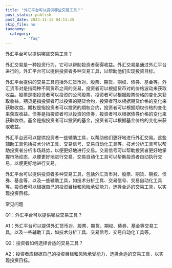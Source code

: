 ```yaml
---
title: "外汇平台可以提供哪些交易工具？"
post_status: publish
post_date: 2023-11-12 04:13:35
skip_file: no
taxonomy:
  category:
        - "faq"
---
```


外汇平台可以提供哪些交易工具？

外汇交易是一种投资行为，它可以帮助投资者获得收益。外汇交易是通过外汇平台进行的，外汇平台可以提供投资者多种交易工具，以帮助他们实现投资目标。

外汇平台提供的交易工具包括外汇货币对、股票、期货、期权、债券、基金等。外汇货币对是指两种不同货币之间的交易，投资者可以根据货币对的价格波动来获取收益。股票是指投资者可以投资的公司股票，投资者可以根据股票价格的变化来获取收益。期货是指投资者可以投资的期货合约，投资者可以根据期货价格的变化来获取收益。期权是指投资者可以投资的期权合约，投资者可以根据期权价格的变化来获取收益。债券是指投资者可以投资的债券，投资者可以根据债券价格的变化来获取收益。基金是指投资者可以投资的基金，投资者可以根据基金价格的变化来获取收益。

外汇平台还可以提供投资者一些辅助工具，以帮助他们更好地进行外汇交易。这些辅助工具包括技术分析工具、交易信号、交易自动化工具等。技术分析工具可以帮助投资者分析市场趋势，以便更好地进行交易。交易信号可以帮助投资者更好地掌握市场动态，以便更好地进行交易。交易自动化工具可以帮助投资者自动执行交易，以便更好地进行交易。

外汇平台可以提供投资者多种交易工具，包括外汇货币对、股票、期货、期权、债券、基金等，以及一些辅助工具，如技术分析工具、交易信号、交易自动化工具等。投资者可以根据自己的投资目标和风险承受能力，选择合适的交易工具，以实现投资目标。

常见问题

Q1：外汇平台可以提供哪些交易工具？

A1：外汇平台可以提供外汇货币对、股票、期货、期权、债券、基金等交易工具，以及一些辅助工具，如技术分析工具、交易信号、交易自动化工具等。

Q2：投资者如何选择合适的交易工具？

A2：投资者应根据自己的投资目标和风险承受能力，选择合适的交易工具，以实现投资目标。
